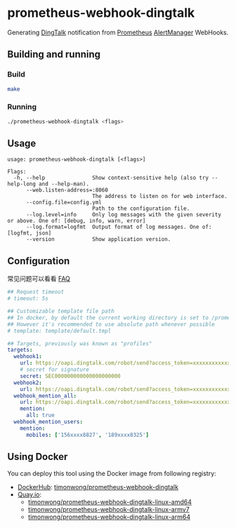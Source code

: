 # prometheus-webhook-dingtalk

Generating [DingTalk] notification from [Prometheus] [AlertManager] WebHooks.

## Building and running

### Build

```bash
make
```

### Running

```bash
./prometheus-webhook-dingtalk <flags>
```

## Usage

```
usage: prometheus-webhook-dingtalk [<flags>]

Flags:
  -h, --help               Show context-sensitive help (also try --help-long and --help-man).
      --web.listen-address=:8060
                           The address to listen on for web interface.
      --config.file=config.yml
                           Path to the configuration file.
      --log.level=info     Only log messages with the given severity or above. One of: [debug, info, warn, error]
      --log.format=logfmt  Output format of log messages. One of: [logfmt, json]
      --version            Show application version.

```

## Configuration

常见问题可以看看 [FAQ](./FAQ_zh.md)

```yaml
## Request timeout
# timeout: 5s

## Customizable template file path
## In docker, by default the current working directory is set to /prometheus-webhook-dingtalk
## However it's recommended to use absolute path whenever possible
# template: template/default.tmpl

## Targets, previously was known as "profiles"
targets:
  webhook1:
    url: https://oapi.dingtalk.com/robot/send?access_token=xxxxxxxxxxxx
    # secret for signature
    secret: SEC000000000000000000000
  webhook2:
    url: https://oapi.dingtalk.com/robot/send?access_token=xxxxxxxxxxxx
  webhook_mention_all:
    url: https://oapi.dingtalk.com/robot/send?access_token=xxxxxxxxxxxx
    mention:
      all: true
  webhook_mention_users:
    mention:
      mobiles: ['156xxxx8827', '189xxxx8325']
```

## Using Docker

You can deploy this tool using the Docker image from following registry:

* [DockerHub]\: [timonwong/prometheus-webhook-dingtalk](https://hub.docker.com/r/timonwong/prometheus-webhook-dingtalk)
* [Quay.io]\:
  * [timonwong/prometheus-webhook-dingtalk-linux-amd64](https://quay.io/repository/timonwong/prometheus-webhook-dingtalk-linux-amd64)
  * [timonwong/prometheus-webhook-dingtalk-linux-armv7](https://quay.io/repository/timonwong/prometheus-webhook-dingtalk-linux-armv7)
  * [timonwong/prometheus-webhook-dingtalk-linux-arm64](https://quay.io/repository/timonwong/prometheus-webhook-dingtalk-linux-arm64)

[Prometheus]: https://prometheus.io
[AlertManager]: https://github.com/prometheus/alertmanager
[DingTalk]: https://www.dingtalk.com
[DockerHub]: https://hub.docker.com
[Quay.io]: https://quay.io
